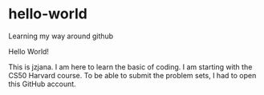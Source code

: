 # hello-world
Learning my way around github

Hello World!

This is jzjana. 
I am here to learn the basic of coding. 
I am starting with the CS50 Harvard course.
To be able to submit the problem sets, I had to open this GitHub account.
